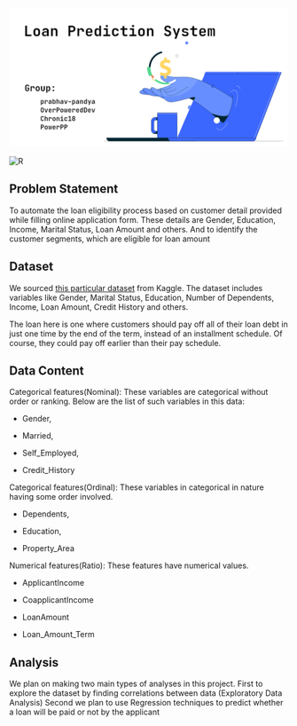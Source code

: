 ![loanpred](https://github.com/OverPoweredDev/Loan-Prediction-in-R/blob/main/misc/banner.png)

![R](https://img.shields.io/badge/R-4.0.3-blue?style=for-the-badge)

## Problem Statement
To automate the loan eligibility process based on customer detail provided while filling online application form. These details are Gender, Education, Income, Marital Status, Loan Amount and others. And to identify the customer segments, which are eligible for loan amount

## Dataset
We sourced  [this particular dataset](https://www.kaggle.com/mandalravi/loan-prediction-data)  from Kaggle. The dataset includes variables like Gender, Marital Status, Education, Number of Dependents, Income, Loan Amount, Credit History and others.

The loan here is one where customers should pay off all of their loan debt in just one time by the end of the term, instead of an installment schedule. Of course, they could pay off earlier than their pay schedule.

## Data Content
Categorical features(Nominal): These variables are categorical without order or ranking. Below are the list of such variables in this data:

-   Gender,
    
-   Married,
    
-   Self_Employed,
    
-   Credit_History
    
Categorical features(Ordinal): These variables in categorical in nature having some order involved.

-   Dependents,
    
-   Education,
    
-   Property_Area

Numerical features(Ratio): These features have numerical values.

-   ApplicantIncome
    
-   CoapplicantIncome
    
-   LoanAmount
    
-   Loan_Amount_Term

## Analysis
We plan on making two main types of analyses in this project. 
First to explore the dataset by finding correlations between data (Exploratory Data Analysis) 
Second we plan to use Regression techniques to predict whether a loan will be paid or not by the applicant


